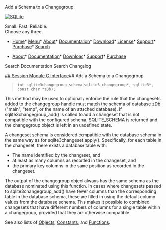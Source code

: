 




Add a Schema to a Changegroup




[![SQLite](../images/sqlite370_banner.gif)](../index.html)


Small. Fast. Reliable.  
Choose any three.


* [Home](../index.html)* [Menu](javascript:void(0))* [About](../about.html)* [Documentation](../docs.html)* [Download](../download.html)* [License](../copyright.html)* [Support](../support.html)* [Purchase](../prosupport.html)* [Search](javascript:void(0))




* [About](../about.html)* [Documentation](../docs.html)* [Download](../download.html)* [Support](../support.html)* [Purchase](../prosupport.html)






Search Documentation
Search Changelog







[## Session Module C Interface](../session/intro.html)## Add a Schema to a Changegroup


> ```
> int sqlite3changegroup_schema(sqlite3_changegroup*, sqlite3*, const char *zDb);
> 
> ```


This method may be used to optionally enforce the rule that the changesets
added to the changegroup handle must match the schema of database zDb
("main", "temp", or the name of an attached database). If
sqlite3changegroup\_add() is called to add a changeset that is not compatible
with the configured schema, SQLITE\_SCHEMA is returned and the changegroup
object is left in an undefined state.


A changeset schema is considered compatible with the database schema in
the same way as for sqlite3changeset\_apply(). Specifically, for each
table in the changeset, there exists a database table with:


* The name identified by the changeset, and
 * at least as many columns as recorded in the changeset, and
 * the primary key columns in the same position as recorded in 
 the changeset.



The output of the changegroup object always has the same schema as the
database nominated using this function. In cases where changesets passed
to sqlite3changegroup\_add() have fewer columns than the corresponding table
in the database schema, these are filled in using the default column
values from the database schema. This makes it possible to combined 
changesets that have different numbers of columns for a single table
within a changegroup, provided that they are otherwise compatible.


See also lists of
 [Objects](../session/objlist.html),
 [Constants](../session/constlist.html), and
 [Functions](../session/funclist.html).


